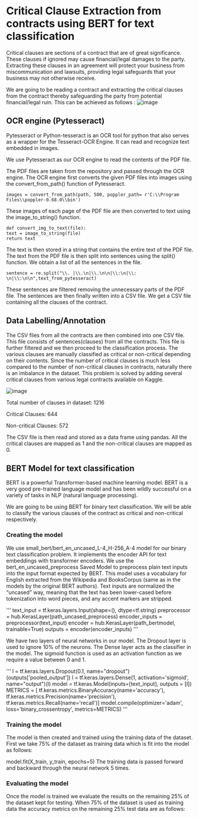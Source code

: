 # Critical Clause Extraction from contracts using BERT for text classification

Critical clauses are sections of a contract that are of great significance. These clauses if ignored may cause financial/legal damages to the party. Extracting these clauses in an agreement will protect your business from miscommunication and lawsuits, providing legal safeguards that your business may not otherwise receive.

We are going to be reading a contract and extracting the critical clauses from the contract thereby safeguarding the party from potential financial/legal ruin. This can be achieved as follows :
![image](https://user-images.githubusercontent.com/114499776/209507161-3266d6ce-047a-4d14-acf9-8c260bb6bedc.png)

## OCR engine (Pytesseract)
Pytesseract or Python-tesseract is an OCR tool for python that also serves as a wrapper for the Tesseract-OCR Engine. It can read and recognize text embedded in images.

We use Pytesseract as our OCR engine to read the contents of the PDF file.

The PDF files are taken from the repository and passed through the OCR engine. The OCR engine first converts the given PDF files into images using the convert_from_path() function of Pytesseract.

``images = convert_from_path(path, 500, poppler_path= r'C:\\Program Files\\poppler-0.68.0\\bin')``

These images of each page of the PDF file are then converted to text using the image_to_string() function.

```
def convert_img_to_text(file):
text = image_to_string(file)
return text
```
    
The text is then stored in a string that contains the entire text of the PDF file. The text from the PDF file is then split into sentences using the split() function. We obtain a list of all the sentences in the file.

``sentence = re.split("\\. |\\.\n|\\.\n\n|\\:\n|\\: \n|\\:\n\n",text_from_pytesseract)``

These sentences are filtered removing the unnecessary parts of the PDF file. The sentences are then finally written into a CSV file. We get a CSV file containing all the clauses of the contract.

## Data Labelling/Annotation

The CSV files from all the contracts are then combined into one CSV file. This file consists of sentences(clauses) from all the contracts. This file is further filtered and we then proceed to the classification process. The various clauses are manually classified as critical or non-critical depending on their contents. Since the number of critical clauses is much less compared to the number of non-critical clauses in contracts, naturally there is an imbalance in the dataset. This problem is solved by adding several critical clauses from various legal contracts available on Kaggle.

![image](https://user-images.githubusercontent.com/114499776/209507325-07ff0991-4190-426b-afa9-fdc2f82c1d50.png)

Total number of clauses in dataset: 1216

Critical Clauses: 644

Non-critical Clauses: 572

The CSV file is then read and stored as a data frame using pandas. All the critical clauses are mapped as 1 and the non-critical clauses are mapped as 0.

## BERT Model for text classification

BERT is a powerful Transformer-based machine learning model. BERT is a very good pre-trained language model and has been wildly successful on a variety of tasks in NLP (natural language processing).

We are going to be using BERT for binary text classification. We will be able to classify the various clauses of the contract as critical and non-critical respectively.

### Creating the model

We use small_bert/bert_en_uncased_L-4_H-256_A-4 model for our binary text classification problem. It implements the encoder API for text embeddings with transformer encoders. We use the bert_en_uncased_preprocess Saved Model to preprocess plain text inputs into the input format expected by BERT. This model uses a vocabulary for English extracted from the Wikipedia and BooksCorpus (same as in the models by the original BERT authors). Text inputs are normalized the “uncased” way, meaning that the text has been lower-cased before tokenization into word pieces, and any accent markers are stripped.

'''
text_input = tf.keras.layers.Input(shape=(), dtype=tf.string)
preprocessor = hub.KerasLayer(path_uncased_preprocess)
encoder_inputs = preprocessor(text_input)
encoder = hub.KerasLayer(path_bertmodel, trainable=True)
outputs = encoder(encoder_inputs)
'''

We have two layers of neural networks in our model. The Dropout layer is used to ignore 10% of the neurons. The Dense layer acts as the classifier in the model. The sigmoid function is used as an activation function as we require a value between 0 and 1.

'''
l = tf.keras.layers.Dropout(0.1, name="dropout")(outputs['pooled_output'])
l = tf.keras.layers.Dense(1, activation='sigmoid', name="output")(l)
model = tf.keras.Model(inputs=[text_input], outputs = [l])
METRICS = [ tf.keras.metrics.BinaryAccuracy(name='accuracy'), tf.keras.metrics.Precision(name='precision'), tf.keras.metrics.Recall(name='recall')]
model.compile(optimizer='adam', loss='binary_crossentropy', metrics=METRICS)
'''

### Training the model
The model is then created and trained using the training data of the dataset. First we take 75% of the dataset as training data which is fit into the model as follows:

model.fit(X_train, y_train, epochs=5)
The training data is passed forward and backward through the neural network 5 times.

### Evaluating the model
Once the model is trained we evaluate the results on the remaining 25% of the dataset kept for testing. When 75% of the dataset is used as training data the accuracy metrics on the remaining 25% test data are as follows:
